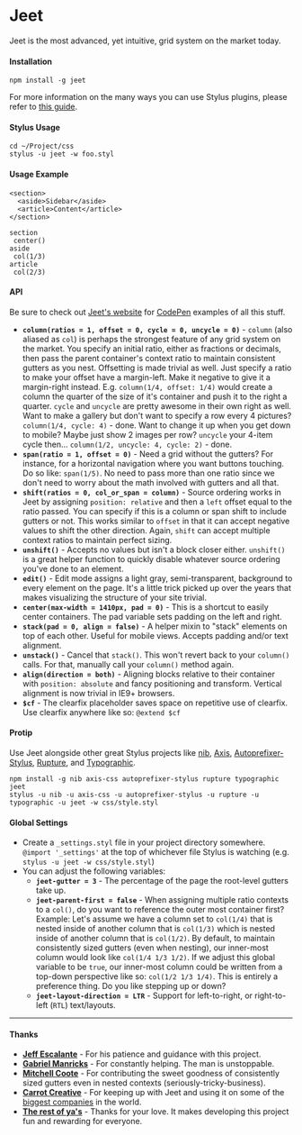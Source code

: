 # Jeet

Jeet is the most advanced, yet intuitive, grid system on the market today.

#### Installation
`npm install -g jeet`

For more information on the many ways you can use Stylus plugins, please refer to [this guide](https://gist.github.com/jenius/8263065).

#### Stylus Usage
```
cd ~/Project/css
stylus -u jeet -w foo.styl
```

#### Usage Example
```
<section>
  <aside>Sidebar</aside>
  <article>Content</article>
</section>
```
```
section
 center()
aside
 col(1/3)
article
 col(2/3)
```

#### API
Be sure to check out [Jeet's website](http://jeet.gs) for [CodePen](http://codepen.io) examples of all this stuff.

- **`column(ratios = 1, offset = 0, cycle = 0, uncycle = 0)`** - `column` (also aliased as `col`) is perhaps the strongest feature of any grid system on the market. You specify an initial ratio, either as fractions or decimals, then pass the parent container's context ratio to maintain consistent gutters as you nest. Offsetting is made trivial as well. Just specify a ratio to make your offset have a margin-left. Make it negative to give it a margin-right instead. E.g. `column(1/4, offset: 1/4)` would create a column the quarter of the size of it's container and push it to the right a quarter. `cycle` and `uncycle` are pretty awesome in their own right as well. Want to make a gallery but don't want to specify a row every 4 pictures? `column(1/4, cycle: 4)` - done. Want to change it up when you get down to mobile? Maybe just show 2 images per row? `uncycle` your 4-item cycle then... `column(1/2, uncycle: 4, cycle: 2)` - done.
- **`span(ratio = 1, offset = 0)`** - Need a grid without the gutters? For instance, for a horizontal navigation where you want buttons touching. Do so like: `span(1/5)`. No need to pass more than one ratio since we don't need to worry about the math involved with gutters and all that.
- **`shift(ratios = 0, col_or_span = column)`** - Source ordering works in Jeet by assigning `position: relative` and then a `left` offset equal to the ratio passed. You can specify if this is a column or span shift to include gutters or not. This works similar to `offset` in that it can accept negative values to shift the other direction. Again, `shift` can accept multiple context ratios to maintain perfect sizing.
- **`unshift()`** - Accepts no values but isn't a block closer either. `unshift()` is a great helper function to quickly disable whatever source ordering you've done to an element.
- **`edit()`** - Edit mode assigns a light gray, semi-transparent, background to every element on the page. It's a little trick picked up over the years that makes visualizing the structure of your site trivial.
- **`center(max-width = 1410px, pad = 0)`** - This is a shortcut to easily center containers. The pad variable sets padding on the left and right.
- **`stack(pad = 0, align = false)`** - A helper mixin to "stack" elements on top of each other. Useful for mobile views. Accepts padding and/or text alignment.
- **`unstack()`** - Cancel that `stack()`. This won't revert back to your `column()` calls. For that, manually call your `column()` method again.
- **`align(direction = both)`** - Aligning blocks relative to their container with `position: absolute` and fancy positioning and transform. Vertical alignment is now trivial in IE9+ browsers.
- **`$cf`** - The clearfix placeholder saves space on repetitive use of clearfix. Use clearfix anywhere like so: `@extend $cf`

#### Protip
Use Jeet alongside other great Stylus projects like [nib](https://github.com/visionmedia/nib), [Axis](https://github.com/jenius/axis), [Autoprefixer-Stylus](https://github.com/jenius/autoprefixer-stylus), [Rupture](https://github.com/jenius/rupture), and [Typographic](https://github.com/corysimmons/typographic).

```
npm install -g nib axis-css autoprefixer-stylus rupture typographic jeet
stylus -u nib -u axis-css -u autoprefixer-stylus -u rupture -u typographic -u jeet -w css/style.styl
```

#### Global Settings
- Create a `_settings.styl` file in your project directory somewhere. `@import '_settings'` at the top of whichever file Stylus is watching (e.g. `stylus -u jeet -w css/style.styl`)
- You can adjust the following variables:
  - **`jeet-gutter = 3`** - The percentage of the page the root-level gutters take up.
  - **`jeet-parent-first = false`** - When assigning multiple ratio contexts to a `col()`, do you want to reference the outer most container first? Example: Let's assume we have a column set to `col(1/4)` that is nested inside of another column that is `col(1/3)` which is nested inside of another column that is `col(1/2)`. By default, to maintain consistently sized gutters (even when nesting), our inner-most column would look like `col(1/4 1/3 1/2)`. If we adjust this global variable to be `true`, our inner-most column could be written from a top-down perspective like so: `col(1/2 1/3 1/4)`. This is entirely a preference thing. Do you like stepping up or down?
  - **`jeet-layout-direction = LTR`** - Support for left-to-right, or right-to-left (`RTL`) text/layouts.

---

#### Thanks
- **[Jeff Escalante](https://github.com/jenius)** - For his patience and guidance with this project.
- **[Gabriel Manricks](http://gabrielmanricks.com)** - For constantly helping. The man is unstoppable.
- **[Mitchell Coote](http://monkeez.com)** - For contributing the sweet goodness of consistently sized gutters even in nested contexts (seriously-tricky-business).
- **[Carrot Creative](http://carrot.is)** - For keeping up with Jeet and using it on some of the [biggest companies](http://carrot.is/creative) in the world.
- **[The rest of ya's](https://github.com/mojotech/jeet/graphs/contributors)** - Thanks for your love. It makes developing this project fun and rewarding for everyone.
